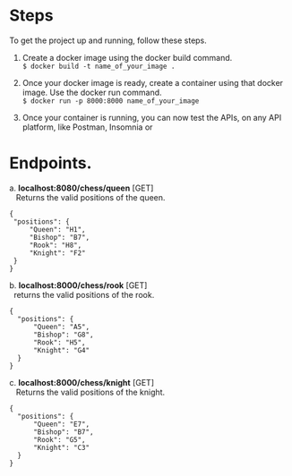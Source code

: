 # Steps


To get the project up and running, follow these steps.

1. Create a docker image using the docker build command.<br>
   ```$ docker build -t name_of_your_image . ```

3. Once your docker image is ready, create a container using that docker image. Use the docker run command.<br>
   ```$ docker run -p 8000:8000 name_of_your_image```

4. Once your container is running, you can now test the APIs, on any API platform, like Postman, Insomnia or  


# Endpoints.

  a. __localhost:8080/chess/queen__ [GET]
         <br>
         &nbsp;&nbsp; Returns the valid positions of the queen.
         <br >
   ```
   {
    "positions": {
        "Queen": "H1",
        "Bishop": "B7",
        "Rook": "H8",
        "Knight": "F2"
    }
}
```
  b. __localhost:8000/chess/rook__ [GET]
  <br>
  &nbsp;&nbsp;returns the valid positions of the rook.
  <br>
  ```
{
    "positions": {
        "Queen": "A5",
        "Bishop": "G8",
        "Rook": "H5",
        "Knight": "G4"
    }
}
```
  c. __localhost:8000/chess/knight__ [GET]
  <br>
  &nbsp; &nbsp;Returns the valid positions of the knight. 
  <br>
  ```
{
    "positions": {
        "Queen": "E7",
        "Bishop": "B7",
        "Rook": "G5",
        "Knight": "C3"
    }
}
```


